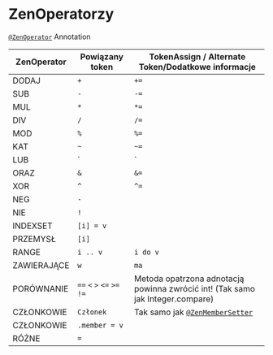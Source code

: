 # ZenOperatorzy

[`@ZenOperator`](/Dev_Area/ZenAnnotations/Annotation_ZenOperator/) Annotation

| ZenOperator | Powiązany token                         | TokenAssign / Alternate Token/Dodatkowe informacje                             |
| ----------- | --------------------------------------- | ------------------------------------------------------------------------------ |
| DODAJ       | `+`                                     | `+=`                                                                           |
| SUB         | `-`                                     | `-=`                                                                           |
| MUL         | `*`                                     | `*=`                                                                           |
| DIV         | `/`                                     | `/=`                                                                           |
| MOD         | `%`                                     | `%=`                                                                           |
| KAT         | `~`                                     | `~=`                                                                           |
| LUB         | `|`                                     | `|=`                                                                           |
| ORAZ        | `&`                                 | `&=`                                                                       |
| XOR         | `^`                                     | `^=`                                                                           |
| NEG         | `-`                                     |                                                                                |
| NIE         | `!`                                     |                                                                                |
| INDEXSET    | `[i] = v`                               |                                                                                |
| PRZEMYSŁ    | `[i]`                                   |                                                                                |
| RANGE       | `i .. v`                                | `i do v`                                                                       |
| ZAWIERAJĄCE | `w`                                     | `ma`                                                                           |
| PORÓWNANIE  | `==` `<` `>` `<=` `>=` `!=` | Metoda opatrzona adnotacją powinna zwrócić int! (Tak samo jak Integer.compare) |
| CZŁONKOWIE  | `Członek`                               | Tak samo jak [`@ZenMemberSetter`](/Dev_Area/ZenAnnotations/ZenMembers/)        |
| CZŁONKOWIE  | `.member = v`                           |                                                                                |
| RÓŻNE       | `=`                                     |                                                                                |